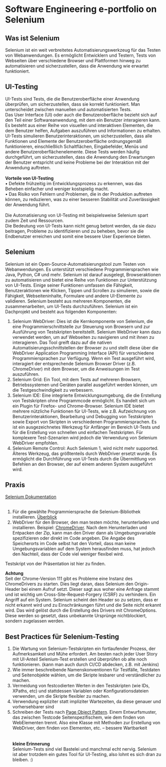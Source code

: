 # Software Engineering e-portfolio on Selenium

## Was ist Selenium
Selenium ist ein weit verbreitetes Automatisierungswerkzeug für das Testen von Webanwendungen. Es ermöglicht Entwicklern und Testern, Tests von Webseiten über verschiedene Browser und Plattformen hinweg zu automatisieren und sicherzustellen, dass die Anwendung wie erwartet funktioniert. 

## UI-Testing
UI-Tests sind Tests, die die Benutzeroberfläche einer Anwendung überprüfen, um sicherzustellen, dass sie korrekt funktioniert. Man unterscheidet zwischen manuellen und automatisierten Tests. <br>
Das User Interface (UI) oder auch die Benutzeroberfläche bezieht sich auf den Teil einer Softwareanwendung, mit dem ein Benutzer interagieren kann. Es besteht aus 
einer Reihe von visuellen und interaktiven Elementen, die dem Benutzer helfen, Aufgaben auszuführen und Informationen zu erhalten. 
UI-Tests simulieren Benutzerinteraktionen, um sicherzustellen, dass alle Funktionen und Elemente der Benutzeroberfläche ordnungsgemäß funktionieren, einschließlich Schaltflächen, Eingabefelder, Menüs und andere Benutzeroberflächenelemente. Diese Tests werden häufig durchgeführt, um sicherzustellen, dass die Anwendung den Erwartungen der Benutzer entspricht und keine Probleme bei der Interaktion mit der Anwendung auftreten. <br> <br>
**Vorteile von UI-Testing** <br> 
• Defekte frühzeitig im Entwicklungsprozess zu erkennen, was das Beheben einfacher und weniger kostspielig macht. <br>
• Das Risiko von Fehlern und Problemen, die in der Produktion auftreten können, zu reduzieren, was zu einer besseren Stabilität und Zuverlässigkeit der Anwendung führt. <br> <br>
Die Automatisierung von UI-Testing mit beispielsweise Selenium spart zudem Zeit und Ressourcen. <br>
Die Bedeutung von UI-Tests kann nicht genug betont werden, da sie dazu beitragen, Probleme zu identifizieren und zu beheben, bevor sie die Endbenutzer erreichen und somit eine bessere User Experience bieten.

## Selenium
Selenium ist ein Open-Source-Automatisierungstool zum Testen von Webanwendungen. Es unterstützt verschiedene Programmiersprachen wie Java, Python, C# und mehr. Selenium ist darauf ausgelegt, Browseraktionen zu automatisieren und bietet eine Reihe von Funktionen zur Unterstützung von UI-Tests. Einige seiner Funktionen umfassen die Fähigkeit, Benutzeraktionen wie Klicken, Tippen und Scrollen zu simulieren, sowie die Fähigkeit, Webseiteninhalte, Formulare und andere UI-Elemente zu validieren. Selenium besteht aus mehreren Komponenten, die zusammenarbeiten, um UI-Tests durchzuführen. Selenium ist ein 
Dachprojekt und besteht aus folgenden Komponenten: 
1. Selenium WebDriver: Dies ist die Kernkomponente von Selenium, die eine 
Programmierschnittstelle zur Steuerung von Browsern und zur Ausführung 
von Testskripten bereitstellt. Selenium WebDriver kann dazu verwendet 
werden, um auf Webseiten zu navigieren und mit ihnen zu interagieren. Das 
Tool greift dazu auf die nativen Automatisierungsschnittstellen der Browser zu 
und stellt diese über die WebDriver Application Programming Interface (API) 
für verschiedene Programmiersprachen zur Verfügung. Wenn ein Test 
ausgeführt wird, interagiert der entsprechende Selenium Browser Driver (z.B. 
ChromeDriver) mit dem Browser, um die Anweisungen im Test auszuführen.
1. Selenium Grid: Ein Tool, mit dem Tests auf mehreren Browsern, 
Betriebssystemen und Geräten parallel ausgeführt werden können, um die 
Testgeschwindigkeit zu verbessern.
2. Selenium IDE: Eine integrierte Entwicklungsumgebung, die die Erstellung von 
Testskripten ohne Programmcode ermöglicht. Es handelt sich um ein Plugin 
für Firefox- und Chrome-Browser. Selenium IDE bietet mehrere nützliche 
Funktionen für UI-Tests, wie z.B. Aufzeichnung von Benutzerinteraktionen, 
Bearbeitung und Debugging von Testskripten sowie Export von Skripten in 
verschiedenen Programmiersprachen. Es ist ein ausgezeichnetes Werkzeug 
für Anfänger im Bereich UI-Tests und für die Erstellung von schnellen und 
einfachen Testskripten. Für komplexere Test-Szenarien wird jedoch die 
Verwendung von Selenium WebDriver empfohlen.
3. Selenium Remote Control: Auch Selenium 1, wird nicht mehr supported. 
Älteres Werkzeug, das größtenteils durch WebDriver ersetzt wurde. Es 
ermöglicht die Durchführung von UI-Tests durch die Übermittlung von 
Befehlen an den Browser, der auf einem anderen System ausgeführt wird.

## Praxis
[Selenium Dokumentation](https://www.selenium.dev/documentation/) <br> <br> 

1. Für die gewählte Programmiersprache die Selenium-Bibliothek installieren. [Überblick](https://www.selenium.dev/documentation/webdriver/getting_started/install_library/) 
2. WebDriver für den Browser, den man testen möchte, herunterladen und installieren. Beispiel: [ChromeDriver](https://chromedriver.chromium.org/downloads). Nach dem Herunterladen und Entpacken der Zip, kann man den Driver dann als Umgebungsvariable spezifizieren oder direkt im Code angeben. Die Angabe des Speicherorts im Code selbst hat den Vorteil, dass man keine Umgebungsvariablen auf dem System herausfinden muss, hat jedoch den Nachteil, dass der Code viel weniger flexibel wird. 

Testskript von der Präsentation ist hier zu finden. 

**Achtung** <br> 
Seit der Chrome-Version 111 gibt es Probleme eine Instanz des ChromeDrivers zu starten. Dies liegt daran, dass Selenium den Origin-Header bei einem Aufruf setzt. 
Dieser sagt aus woher eine Anfrage stammt und ist wichtig um Cross-Site-Request-Forgery (CSRF) zu verhindern. Ein Angriff auf ein System. Selenium scheint den 
Header so zu setzen, dass er nicht erkannt wird und zu Einschränkungen führt und die Seite nicht erkannt wird. Das wird gelöst durch die Erstellung des Drivers mit 
ChromeOptions. Diese werden so gesetzt, dass unbekannte Ursprünge nichtblockiert, sondern zugelassen werden. 

## Best Practices für Selenium-Testing
1. Die Wartung von Selenium-Testskripten ein fortlaufender Prozess, der 
Aufmerksamkeit und Mühe erfordert. Am besten nach jeder User Story mit UI-Anteil Selenium-Test erstellen und überprüfen ob alte noch funktionieren. (kann man auch durch CI/CD abdecken, z.B. mit Jenkins)
2. Wie immer beschreibende Namenskonventionen für Testfälle, Testdaten 
und Seitenobjekte wählen, um die Skripte lesbarer und verständlicher zu machen.
3. Vermeidung von festcodierten Werten in den Testskripten (wie IDs, XPaths, etc) 
und stattdessen Variablen oder Konfigurationsdateien verwenden, um die 
Skripte flexibler zu machen.
4. Verwendung expliziter statt impliziter Wartezeiten, da diese genauer und 
vorhersehbarer sind
5. Schreiben der Tests nach [Page Object Pattern](https://www.selenium.dev/documentation/test_practices/encouraged/page_object_models/). Einem Entwurfsmuster, das 
zwischen Testcode Seitenspezifischem, wie dem finden von WebElementen 
trennt. Also eine Klasse mit Methoden zur Erstellung von WebDriver, dem 
finden von Elementen, etc. – bessere Wartbarkeit
<br> <br> <br> 
**kleine Erinnerung** <br> 
Selenium-Tests sind viel Bastelei und manchmal echt nervig. Selenium ist aber trotzdem ein gutes Tool für UI-Testing, also lohnt es sich dran zu bleiben. :)
